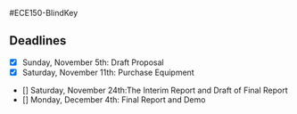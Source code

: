 #ECE150-BlindKey


## Deadlines

- [x] Sunday, November 5th: Draft Proposal
- [x] Saturday, November 11th: Purchase Equipment
- []  Saturday, November 24th:The Interim Report and Draft of Final Report
- [] Monday, December 4th: Final Report and Demo

##



